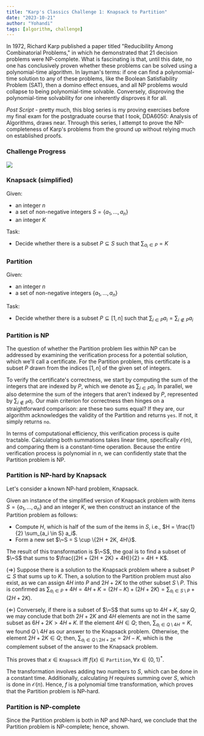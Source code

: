 ```yaml
---
title: "Karp's Classics Challenge 1: Knapsack to Partition"
date: "2023-10-21"
author: "Yohandi"
tags: [algorithm, challenge]
---
```


In 1972, Richard Karp published a paper titled "Reducibility Among Combinatorial Problems," in which he demonstrated that 21 decision problems were NP-complete. What is fascinating is that, until this date, no one has conclusively proven whether these problems can be solved using a polynomial-time algorithm. In layman's terms: if one can find a polynomial-time solution to any of these problems, like the Boolean Satisfiability Problem (SAT), then a domino effect ensues, and all NP problems would collapse to being polynomial-time solvable. Conversely, disproving the polynomial-time solvability for one inherently disproves it for all.

*Post Script* - pretty much, this blog series is my proving exercises before my final exam for the postgraduate course that I took, DDA6050: Analysis of Algorithms, draws near. Through this series, I attempt to prove the NP-completeness of Karp's problems from the ground up without relying much on established proofs.

### Challenge Progress

![](/posts/figures/karps-challenge-Knapsack-to-Partition/progress.png)

### Knapsack (simplified)

Given:
- an integer $n$
- a set of non-negative integers $S = \{a_1, \ldots, a_n\}$
- an integer $K$

Task:
- Decide whether there is a subset $P \subseteq S$ such that $\sum_{a_i \in P} = K$

### Partition

Given:
- an integer $n$
- a set of non-negative integers $\{a_1, \ldots, a_n\}$

Task:
- Decide whether there is a subset $P \subseteq [1, n]$ such that $\sum_{i \in P} a_i = \sum_{i \notin P} a_i$

### Partition is NP

The question of whether the Partition problem lies within NP can be addressed by examining the verification process for a potential solution, which we'll call a certificate. For the Partition problem, this certificate is a subset $P$ drawn from the indices $[1, n]$ of the given set of integers.

To verify the certificate's correctness, we start by computing the sum of the integers that are indexed by $P$, which we denote as $\sum_{i \in P} a_i$. In parallel, we also determine the sum of the integers that aren't indexed by $P$, represented by $\sum_{i \notin P} a_i$. Our main criterion for correctness then hinges on a straightforward comparison: are these two sums equal? If they are, our algorithm acknowledges the validity of the Partition and returns `yes`. If not, it simply returns `no`.

In terms of computational efficiency, this verification process is quite tractable. Calculating both summations takes linear time, specifically $\mathcal{O}(n)$, and comparing them is a constant-time operation. Because the entire verification process is polynomial in $n$, we can confidently state that the Partition problem is NP.

### Partition is NP-hard by Knapsack

Let's consider a known NP-hard problem, Knapsack.

Given an instance of the simplified version of Knapsack problem with items $S = \{a_1, \ldots, a_n\}$ and an integer $K$, we then construct an instance of the Partition problem as follows:
- Compute $H$, which is half of the sum of the items in $S$, i.e., $H = \frac{1}{2} \sum_{a_i \in S} a_i$.
- Form a new set $\~S = S \cup \{2H + 2K, 4H\}$.

The result of this transformation is $\~S$, the goal is to find a subset of $\~S$ that sums to $\frac{(2H + (2H + 2K) + 4H)}{2} = 4H + K$.

($\Rightarrow$) Suppose there is a solution to the Knapsack problem where a subset $P \subseteq S$ that sums up to $K$. Then, a solution to the Partition problem must also exist, as we can assign $4H$ into $P$ and $2H + 2K$ to the other subset $S \setminus P$. This is confirmed as $\sum_{a_i \in P} + 4H = 4H + K = (2H - K) + (2H + 2K) = \sum_{a_i \in S \setminus P} + (2H + 2K)$.

($\Leftarrow$) Conversely, if there is a subset of $\~S$ that sums up to $4H + K$, say $Q$, we may conclude that both $2H + 2K$ and $4H$ elements are not in the same subset as $6H + 2K > 4H + K$. If the element $4H \in Q$; then, $\sum_{a_i \in Q \setminus {4H}} = K$, we found $Q \setminus {4H}$ as our answer to the Knapsack problem. Otherwise, the element $2H + 2K \in Q$; then, $\sum_{a_i \in Q \setminus {2H + 2K}} = 2H - K$, which is the complement subset of the answer to the Knapsack problem.

This proves that $x \in \texttt{Knapsack}$ iff $f(x) \in \texttt{Partition}, \forall x \in \{0, 1\}^*$.

The transformation involves adding two numbers to $S$, which can be done in a constant time. Additionally, calculating $H$ requires summing over $S$, which is done in $\mathcal{O}(n)$. Hence, $f$ is a polynomial time transformation, which proves that the Partition problem is NP-hard.

### Partition is NP-complete

Since the Partition problem is both in NP and NP-hard, we conclude that the Partition problem is NP-complete; hence, shown.
